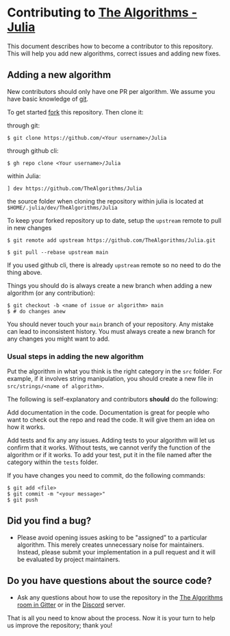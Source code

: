 # Contributing to [The Algorithms - Julia](https://github.com/TheAlgorithms/Julia)

This document describes how to become a contributor to this repository. This will help you add new algorithms, correct issues and adding new fixes.

## Adding a new algorithm

New contributors should only have one PR per algorithm. We assume you have basic knowledge of [git](https://git-scm.org).

To get started [fork](https://help.github.com/articles/fork-a-repo) this repository. Then clone it:

through git:

	$ git clone https://github.com/<Your username>/Julia

through github cli:

	$ gh repo clone <Your username>/Julia

within Julia:

    ] dev https://github.com/TheAlgorithms/Julia

the source folder when cloning the repository within julia is located at `$HOME/.julia/dev/TheAlgorithms/Julia`

To keep your forked repository up to date, setup the `upstream` remote to pull in new changes

	$ git remote add upstream https://github.com/TheAlgorithms/Julia.git

	$ git pull --rebase upstream main

If you used github cli, there is already `upstream` remote so no need to do the thing above.

Things you should do is always create a new branch when adding a new algorithm (or any contribution):

	$ git checkout -b <name of issue or algorithm> main
	$ # do changes anew

You should never touch your `main` branch of your repository. Any mistake can lead to inconsistent history. You must always create a new branch for any changes you might want to add.

### Usual steps in adding the new algorithm

Put the algorithm in what you think is the right category in the `src` folder. For example, if it involves string manipulation, you should create a new file in `src/strings/<name of algorithm>`.

The following is self-explanatory and contributors **should** do the following:

Add documentation in the code. Documentation is great for people who want to check out the repo and read the code. It will give them an idea on how it works.

Add tests and fix any any issues. Adding tests to your algorithm will let us confirm that it works. Without tests, we cannot verify the function of the algorithm or if it works. To add your test, put it in the file named after the category within the `tests` folder.

If you have changes you need to commit, do the following commands:

	$ git add <file>
	$ git commit -m "<your message>"
	$ git push


## Did you find a bug?

- Please avoid opening issues asking to be "assigned” to a particular algorithm. This merely creates unnecessary noise for maintainers. Instead, please submit your implementation in a pull request and it will be evaluated by project maintainers.

## Do you have questions about the source code?

- Ask any questions about how to use the repository in the [The Algorithms room in Gitter](https://gitter.im/TheAlgorithms/community?source=orgpage#) or in the [Discord](https://discord.gg/c7MnfGFGa6) server.

That is all you need to know about the process. Now it is your turn to help us improve the repository; thank you!

